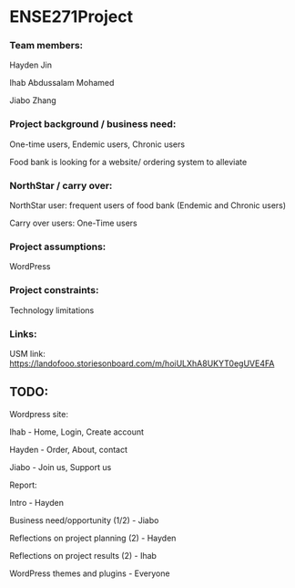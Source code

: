 # ENSE271Project

### Team members:
Hayden Jin 

Ihab Abdussalam Mohamed

Jiabo Zhang

### Project background / business need:
One-time users, Endemic users, Chronic users 

Food bank is looking for a website/ ordering system to alleviate 

### NorthStar / carry over:
NorthStar user: frequent users of food bank (Endemic and Chronic users)

Carry over users: One-Time users

### Project assumptions:
WordPress

### Project constraints:
Technology limitations 

### Links: 
USM link: https://landofooo.storiesonboard.com/m/hoiULXhA8UKYT0egUVE4FA


## TODO:

Wordpress site:

Ihab - Home, Login, Create account 

Hayden - Order, About, contact

Jiabo - Join us, Support us 

Report:

Intro - Hayden

Business need/opportunity (1/2) - Jiabo

Reflections on project planning (2) - Hayden

Reflections on project results (2) - Ihab

WordPress themes and plugins - Everyone



